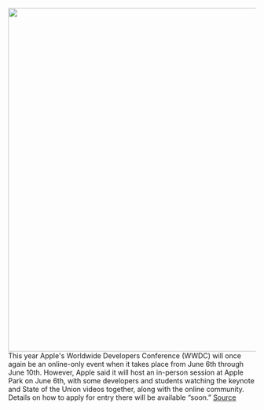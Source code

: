 <img src='https://cdn.vox-cdn.com/thumbor/JF8875OOB9uCc4OGd6IMS9UFYcQ=/0x0:1960x1102/1200x800/filters:focal(824x395:1136x707)/cdn.vox-cdn.com/uploads/chorus_image/image/70712629/Apple_WWDC22_announcement_hero.0.jpg' width='700px' /><br/>
This year Apple's Worldwide Developers Conference (WWDC) will once again be an online-only event when it takes place from June 6th through June 10th. However, Apple said it will host an in-person session at Apple Park on June 6th, with some developers and students watching the keynote and State of the Union videos together, along with the online community. Details on how to apply for entry there will be available “soon.”
<a href='https://www.theverge.com/2022/4/5/22984508/apple-wwdc-2022-event-date-software-updates-ios-ipados-macos'> Source <a/>
